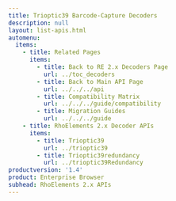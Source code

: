 ```yaml
---
title: Trioptic39 Barcode-Capture Decoders
description: null
layout: list-apis.html
automenu:
  items:
    - title: Related Pages
      items:
        - title: Back to RE 2.x Decoders Page
          url: ../toc_decoders
        - title: Back to Main API Page
          url: ../../../api
        - title: Compatibility Matrix
          url: ../../../guide/compatibility
        - title: Migration Guides
          url: ../../../guide
    - title: RhoElements 2.x Decoder APIs
      items:
        - title: Trioptic39
          url: ../trioptic39
        - title: Trioptic39redundancy
          url: ../trioptic39Redundancy
productversion: '1.4'
product: Enterprise Browser
subhead: RhoElements 2.x APIs
---
```




